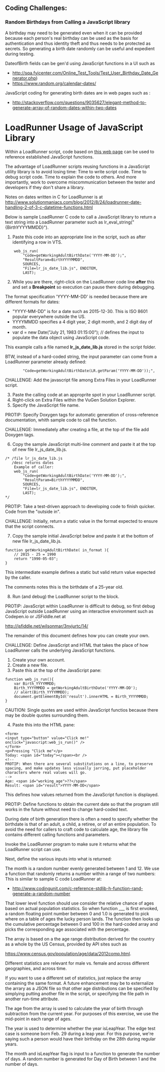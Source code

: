 
## Coding Challenges:

### <a name="birthdays"></a> Random Birthdays from Calling a JavaScript library

A birthday may need to be generated even when it can be provided because
each person's real birthday can be used as the basis for authentication and thus identity theft
and thus needs to be protected as secrets.
So generating a birth date randomly can be useful and expedient during testing.

DateofBirth fields can be gen'd using JavaScript functions in a UI such as 

* http://sqa.fyicenter.com/Online_Test_Tools/Test_User_Birthday_Date_Generator.php)
* https://www.random.org/calendar-dates/

JavaScript coding for generating birth dates are in web pages such as :

* http://stackoverflow.com/questions/9035627/elegant-method-to-generate-array-of-random-dates-within-two-dates

# LoadRunner Usage of JavaScript Library

Within a LoadRunner script, code based on [this web page](http://h30499.www3.hp.com/t5/HP-LoadRunner-and-Performance/How-to-use-JavaScript-in-your-HP-LoadRunner-scripts/ba-p/6197321#.VMqXGl7F8eU)
can be used to reference established JavaScript functions.

The advantage of LoadRunner scripts reusing functions in a JavaScript utility library is to avoid losing time:
Time to write script code. Time to debug script code. Time to explain the code to others.
And more importantly, work to overcome miscommunication between the tester and developers if they don't share a library.

Notes on dates written in C for LoadRunner is at
http://www.solutionmaniacs.com/blog/2012/8/24/loadrunner-date-handling-2-of-3-c-datetime-functions.html

Below is sample LoadRunner C code to call a JavaScript library to 
return a text string into a LoadRunner parameter such as 
lr_eval_string("{BirthYYYYMMDD}").

1. Paste this code into an appropriate line in the script, such as after identifying a row in VTS.

```
    web_js_run(
        "Code=getWorkingAdultBirthDate('YYYY-MM-DD');",
        "ResultParam=BirthYYYYMMDD",
        SOURCES,
        "File=lr_js_date_lib.js", ENDITEM,
        LAST);
```

2. While you are there, right-click on the LoadRunner code line **after** this and set a **Breakpoint** so 
execution can pause there during debugging.

The format specification 'YYYY-MM-DD' is needed because there are different formats for dates:

* "YYYY-MM-DD" is for a date such as 2015-12-30. This is ISO 8601 popular everywhere outside the US.
* YYYYMMDD specifies a 4 digit year, 2 digit month, and 2 digit day of month.
* var d = new Date("July 21, 1983 01:15:00"); // defines the input to populate the data object using JavaScript code.

This example calls a file named **lr_js_date_lib.js** stored in the script folder.

BTW, instead of a hard-coded string, the input parameter can come from a LoadRunner parameter already defined:

```
        "Code=getWorkingAdultBirthDate(LR.getParam('YYYY-MM-DD'));",
```


CHALLENGE: Add the javascript file among Extra Files in your LoadRunner script.

3. Paste the calling code at an approprite spot in your LoadRunner script.
4. Right-click on Extra Files within the VuGen Solution Explorer.
5. Specify the JavaScript file name.


PROTIP: Specify Doxygen tags for automatic generation of cross-reference documentation, whith
sample code to call the function.

CHALLENGE: Immediately after creating a file, at the top of the file add Doxygen tags.

6. Copy the sample JavaScript multi-line comment and paste it at the top of new file lr_js_date_lib.js.

```
/* /file lr_js_date_lib.js
   /desc returns dates 
    Example of caller: 
    web_js_run(
        "Code=getWorkingAdultBirthDate('YYYY-MM-DD');",
        "ResultParam=BirthYYYYMMDD",
        SOURCES,
        "File=lr_js_date_lib.js", ENDITEM,
        LAST);
*/
```

PROTIP: Take a test-driven approach to developing code to finish quicker. Code from the "outside in".

CHALLENGE: Initially, return a static value in the format expected to ensure that the script connects.

7. Copy the sample initial JavaScript below and paste it at the bottom of new file lr_js_date_lib.js.

```
function getWorkingAdultBirthDate( in_format ){
    // 2015 - 25 = 1990
    return "1990-05-03";
}
```

This intermediate example defines a static but valid return value expected by the caller.

The comments notes this is the birthdate of a 25-year old.

8. Run (and debug) the LoadRunner script to the block.

PROTIP: JavaScript within LoadRunner is difficult to debug, so first debug JavaScript outside LoadRunner
using an interactive environment such as Codepen.io or JSFiddle.net at

http://jsfiddle.net/wilsonmar/3nyjurtc/14/

The remainder of this document defines how you can create your own.

CHALLENGE: Define JavaScript and HTML that takes the place of how LoadRunner calls the underlying JavaScript functions.

1. Create your own account.
2. Create a new file.
3. Paste this at the top of the JavaScript pane:

```
function web_js_run(){
    var Birth_YYYYMMDD;
    Birth_YYYYMMDD = getWorkingAdultBirthDate('YYYY-MM-DD');
    // alert(Birth_YYYYMMDD);
    document.getElementById('result').innerHTML = Birth_YYYYMMDD;
}
```

CAUTION: Single quotes are used within JavaScript functios because there may be double quotes surrounding them.

4. Paste this into the HTML pane:

```
<form>
<input type="button" value="Click me!" onclick="javascript:web_js_run()" />
</form>
<p>Pressing "Click me"</p>
Today: <span id="today"></span><br />
<!-- 
PROTIP: When there are several substitutions on a line, to preserve spacing, and make updates less visually jarring, put placeholder characters where real values will go.
-->
Age: <span id="working_age">??</span>
Result: <span id="result">YYYY-MM-DD</span>
```

This defines how values returned from the JavaScript function is displayed.


PROTIP: Define functions to obtain the current date so that the program still works in the future
without need to change hard-coded text.

During date of birth generation there is often a need to specify whether the birthdate is that of 
an adult, a child, a retiree, or of an entire population.
To avoid the need for callers to craft code to calculate age,
the library file contains different calling functions and parameters.


Invoke the LoadRunner program to make sure it returns what the LoadRunner script can use.

Next, define the various inputs into what is returned:

The month is a random number evenly generated between 1 and 12.
We use a function that randomly returns a number within a range of two numbers:
This is similar to sample C code LoadRunner at:

* http://www.codingunit.com/c-reference-stdlib-h-function-rand-generate-a-random-number

That lower level function should use consider the relative chance of ages
based on actual population statistics.
So when function ___ is first envoked,
a random floating point number between 0 and 1.0 is generated to pick where on a table of ages the lucky person lands.
The function then looks up the cumulative percentage between 0 and 100 
in the hard-coded array 
and picks the corresponding age associated with the percentage.

The array is based on a the age range distribution derived for 
the country as a whole by the US Census, provided by API sites such as 

https://www.census.gov/population/age/data/2012comp.html.

Different statistics are relevant for male vs. female and across
different geographies, and across time.

If you want to use a different set of statistics, just replace the array containing the same format.
A future enhancement may be to externalize the arrary as a JSON file so that other age distributions can be specified by
simplying putting another file in the script, or specifying the file path in another run-time attribute.

The age from the array is used to calculate the year of birth through subtraction from the current year.
For purposes of this exercise, we use the mid-point in each range of ages.

The year is used to determine whether the year isLeapYear.
The edge test case is someone born Feb. 29 during a leap year.
For this purpose, we're saying such a person would have their birthday on the 28th during regular years.

The month and isLeapYear flag is input to a function to generate the number of days.
A random number is generated for Day of Birth between 1 and the number of days.

